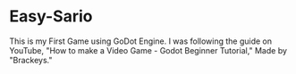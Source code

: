 # Easy-Sario
This is my First Game using GoDot Engine.
I was following the guide on YouTube, "How to make a Video Game - Godot Beginner Tutorial," Made by "Brackeys."
